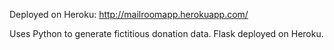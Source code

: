 Deployed on Heroku: http://mailroomapp.herokuapp.com/

Uses Python to generate fictitious donation data. Flask deployed on Heroku.